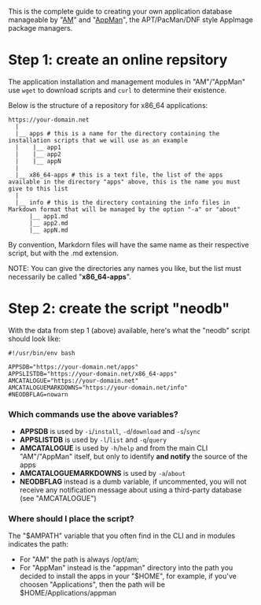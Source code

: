 This is the complete guide to creating your own application database manageable by "[AM](https://github.com/ivan-hc/AM)" and "[AppMan](https://github.com/ivan-hc/AppMan)", the APT/PacMan/DNF style AppImage package managers.

# Step 1: create an online repsitory
The application installation and management modules in "AM"/"AppMan" use `wget` to download scripts and `curl` to determine their existence.

Below is the structure of a repository for x86_64 applications:
```
https://your-domain.net
  |
  |__ apps # this is a name for the directory containing the installation scripts that we will use as an example
  |    |__ app1                     
  |    |__ app2
  |    |__ appN
  |
  |__ x86_64-apps # this is a text file, the list of the apps available in the directory "apps" above, this is the name you must give to this list
  |
  |__ info # this is the directory containing the info files in Markdown format that will be managed by the option "-a" or "about"
      |__ app1.md
      |__ app2.md
      |__ appN.md
  ```
By convention, Markdorn files will have the same name as their respective script, but with the .md extension.

NOTE: You can give the directories any names you like, but the list must necessarily be called "**x86_64-apps**".

# Step 2: create the script "neodb"
With the data from step 1 (above) available, here's what the "neodb" script should look like:
```
#!/usr/bin/env bash

APPSDB="https://your-domain.net/apps"
APPSLISTDB="https://your-domain.net/x86_64-apps"
AMCATALOGUE="https://your-domain.net"
AMCATALOGUEMARKDOWNS="https://your-domain.net/info"
#NEODBFLAG=nowarn
```

### Which commands use the above variables?
- **APPSDB** is used by `-i`/`install`, `-d`/`download` and `-s`/`sync`
- **APPSLISTDB** is used by `-l`/`list` and `-q`/`query`
- **AMCATALOGUE** is used by `-h`/`help` and from the main CLI "AM"/"AppMan" itself, but only to identify **and notify** the source of the apps
- **AMCATALOGUEMARKDOWNS** is used by `-a`/`about`
- **NEODBFLAG** instead is a dumb variable, if uncommented, you will not receive any notification message about using a third-party database (see "AMCATALOGUE")

### Where should I place the script?
The "$AMPATH" variable that you often find in the CLI and in modules indicates the path:
- For "AM" the path is always /opt/am;
- For "AppMan" instead is the "appman" directory into the path you decided to install the apps in your "$HOME", for example, if you've choosen "Applications", then the path will be $HOME/Applications/appman


